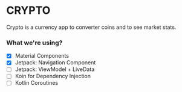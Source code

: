 # CRYPTO
Crypto is a currency app to converter coins and to see market stats.


### What we're using?
- [x] Material Components
- [x] Jetpack: Navigation Component
- [ ] Jetpack: ViewModel + LiveData
- [ ] Koin for Dependency Injection
- [ ] Kotlin Coroutines